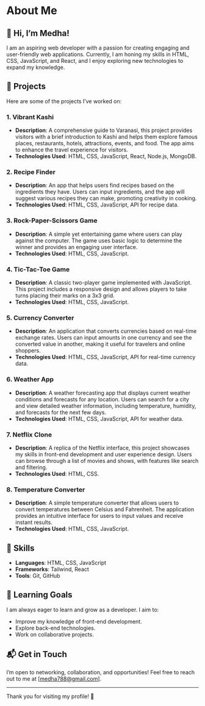 # About Me

## 👋 Hi, I’m Medha!

I am an aspiring web developer with a passion for creating engaging and user-friendly web applications. Currently, I am honing my skills in HTML, CSS, JavaScript, and React, and I enjoy exploring new technologies to expand my knowledge.

## 🌟 Projects

Here are some of the projects I’ve worked on:

### 1. **Vibrant Kashi**
   - **Description**: A comprehensive guide to Varanasi, this project provides visitors with a brief introduction to Kashi and helps them explore famous places, restaurants, hotels, attractions, events, and food. The app aims to enhance the travel experience for visitors.
   - **Technologies Used**: HTML, CSS, JavaScript, React, Node.js, MongoDB.

### 2. **Recipe Finder**
   - **Description**: An app that helps users find recipes based on the ingredients they have. Users can input ingredients, and the app will suggest various recipes they can make, promoting creativity in cooking.
   - **Technologies Used**: HTML, CSS, JavaScript, API for recipe data.

### 3. **Rock-Paper-Scissors Game**
   - **Description**: A simple yet entertaining game where users can play against the computer. The game uses basic logic to determine the winner and provides an engaging user interface.
   - **Technologies Used**: HTML, CSS, JavaScript.

### 4. **Tic-Tac-Toe Game**
   - **Description**: A classic two-player game implemented with JavaScript. This project includes a responsive design and allows players to take turns placing their marks on a 3x3 grid.
   - **Technologies Used**: HTML, CSS, JavaScript.

### 5. **Currency Converter**
   - **Description**: An application that converts currencies based on real-time exchange rates. Users can input amounts in one currency and see the converted value in another, making it useful for travelers and online shoppers.
   - **Technologies Used**: HTML, CSS, JavaScript, API for real-time currency data.

### 6. **Weather App**
   - **Description**: A weather forecasting app that displays current weather conditions and forecasts for any location. Users can search for a city and view detailed weather information, including temperature, humidity, and forecasts for the next few days.
   - **Technologies Used**: HTML, CSS, JavaScript, API for weather data.

### 7. **Netflix Clone**
   - **Description**: A replica of the Netflix interface, this project showcases my skills in front-end development and user experience design. Users can browse through a list of movies and shows, with features like search and filtering.
   - **Technologies Used**: HTML, CSS.

### 8. **Temperature Converter**
   - **Description**: A simple temperature converter that allows users to convert temperatures between Celsius and Fahrenheit. The application provides an intuitive interface for users to input values and receive instant results.
   - **Technologies Used**: HTML, CSS, JavaScript.

## 🚀 Skills

- **Languages**: HTML, CSS, JavaScript
- **Frameworks**: Tailwind, React
- **Tools**: Git, GitHub

## 🌱 Learning Goals

I am always eager to learn and grow as a developer. I aim to:
- Improve my knowledge of front-end development.
- Explore back-end technologies.
- Work on collaborative projects.

## 📬 Get in Touch

I’m open to networking, collaboration, and opportunities! Feel free to reach out to me at [medha788@gmail.com].

---

Thank you for visiting my profile! 🌟

